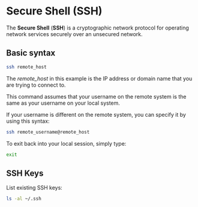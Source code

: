 # Secure Shell (SSH)

The **Secure Shell** (**SSH**) is a cryptographic network protocol for operating network services securely over an unsecured network.

## Basic syntax

```sh
ssh remote_host
```

The *remote_host* in this example is the IP address or domain name that you are trying to connect to.

This command assumes that your username on the remote system is the same as your username on your local system.

If your username is different on the remote system, you can specify it by using this syntax:

```sh
ssh remote_username@remote_host
```

To exit back into your local session, simply type:

```sh
exit
```

## SSH Keys

List existing SSH keys:

```sh
ls -al ~/.ssh
```
